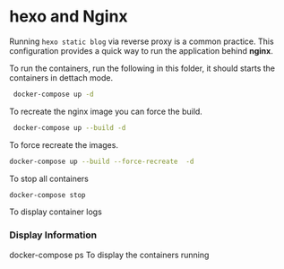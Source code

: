 # hexo and Nginx

Running `hexo static blog` via reverse proxy is a common practice. This configuration provides a quick way to run the application behind **nginx**.


To run the containers, run the following in this folder, it should starts the containers in dettach mode.

```bash
 docker-compose up -d
``` 

To recreate the nginx image you can force the build.

```bash
 docker-compose up --build -d
``` 

To force recreate the images.

```bash
docker-compose up --build --force-recreate  -d
```

To stop all containers

```bash
docker-compose stop
```

To display container logs



### Display Information

docker-compose ps
To display the containers running
